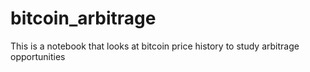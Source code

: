 # bitcoin_arbitrage
This is a notebook that looks at bitcoin price history to study arbitrage opportunities
